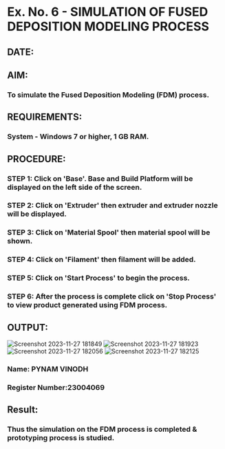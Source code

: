 # Ex. No. 6 - SIMULATION OF FUSED DEPOSITION MODELING PROCESS

## DATE: 
## AIM:
### To simulate the Fused Deposition Modeling (FDM) process.

## REQUIREMENTS:
### System - Windows 7 or higher, 1 GB RAM.

## PROCEDURE:
### STEP 1: Click on 'Base'. Base and Build Platform will be displayed on the left side of the screen.
### STEP 2: Click on 'Extruder' then extruder and extruder nozzle will be displayed.
### STEP 3: Click on 'Material Spool' then material spool will be shown.
### STEP 4: Click on 'Filament' then filament will be added.
### STEP 5: Click on 'Start Process' to begin the process.
### STEP 6: After the process is complete click on 'Stop Process' to view product generated using FDM process.

## OUTPUT:
![Screenshot 2023-11-27 181849](https://github.com/KumarTeja751/Ex.-No---6.-SIMULATION-OF-FUSED-DEPOSITION-MODELING-PROCESS/assets/144947756/81890f0f-e5a9-442e-879c-7f8bcee9aac5)
![Screenshot 2023-11-27 181923](https://github.com/KumarTeja751/Ex.-No---6.-SIMULATION-OF-FUSED-DEPOSITION-MODELING-PROCESS/assets/144947756/7486ce23-fc32-48de-90d4-061fcc2b8697)
![Screenshot 2023-11-27 182056](https://github.com/KumarTeja751/Ex.-No---6.-SIMULATION-OF-FUSED-DEPOSITION-MODELING-PROCESS/assets/144947756/04454785-82ee-4866-8095-f2f5de09bd8c)
![Screenshot 2023-11-27 182125](https://github.com/KumarTeja751/Ex.-No---6.-SIMULATION-OF-FUSED-DEPOSITION-MODELING-PROCESS/assets/144947756/cd5057db-fd81-4222-b3dc-eb05f45d30ad)

### Name: PYNAM VINODH
### Register Number:23004069

## Result:
### Thus the simulation on the FDM process is completed & prototyping process is studied.
